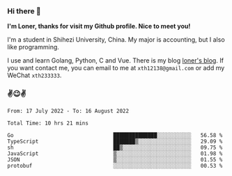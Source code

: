 ### Hi there 👋️

**I'm Loner, thanks for visit my Github profile. Nice to meet you!**

I'm a student in Shihezi University, China. My major is accounting, but I also like programming.

I use and learn Golang, Python, C and Vue. There is my blog [loner's blog](https://www.loner1024.top).  If you want contact me, you can email to me at `xth12138@gmail.com` or add my WeChat `xth233333`.

### ✌️😉✌️

<!--START_SECTION:waka-->

```text
From: 17 July 2022 - To: 16 August 2022

Total Time: 10 hrs 21 mins

Go                                ██████████████░░░░░░░░░░░   56.58 %
TypeScript                        ███████▒░░░░░░░░░░░░░░░░░   29.09 %
sh                                ██▒░░░░░░░░░░░░░░░░░░░░░░   09.75 %
JavaScript                        ▒░░░░░░░░░░░░░░░░░░░░░░░░   01.98 %
JSON                              ▒░░░░░░░░░░░░░░░░░░░░░░░░   01.55 %
protobuf                          ░░░░░░░░░░░░░░░░░░░░░░░░░   00.53 %
```

<!--END_SECTION:waka-->



